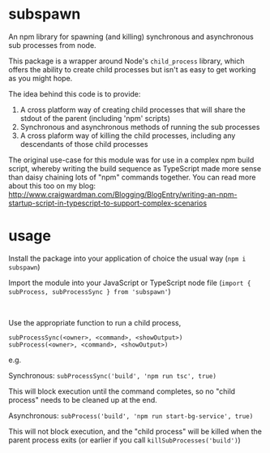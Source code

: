 # subspawn
An npm library for spawning (and killing) synchronous and asynchronous sub processes from node.

This package is a wrapper around Node's `child_process` library, which offers the ability to create child processes but isn't as easy
to get working as you might hope. 

The idea behind this code is to provide:

1) A cross platform way of creating child processes that will share the stdout of the parent (including 'npm' scripts)
2) Synchronous and asynchronous methods of running the sub processes
3) A cross plaform way of killing the child processes, including any descendants of those child processes

The original use-case for this module was for use in a complex npm build script, whereby writing the build sequence as TypeScript made
more sense than daisy chaining lots of "npm" commands together. You can read more about this too on my blog: http://www.craigwardman.com/Blogging/BlogEntry/writing-an-npm-startup-script-in-typescript-to-support-complex-scenarios

# usage
Install the package into your application of choice the usual way (`npm i subspawn`)

Import the module into your JavaScript or TypeScript node file (`import { subProcess, subProcessSync } from 'subspawn'`)

&nbsp;

Use the appropriate function to run a child process, 
```
subProcessSync(<owner>, <command>, <showOutput>)
subProcess(<owner>, <command>, <showOutput>)
```

e.g.

Synchronous:
`subProcessSync('build', 'npm run tsc', true)`

This will block execution until the command completes, so no "child process" needs to be cleaned up at the end.

Asynchronous:
`subProcess('build', 'npm run start-bg-service', true)`

This will not block execution, and the "child process" will be killed when the parent process exits (or earlier if you call `killSubProcesses('build')`)
